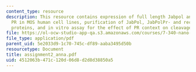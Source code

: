 ```yaml
---
content_type: resource
description: This resource contains expression of full length Jabpol and recombinant
  PR in MOS human cell lines, purification of JabPol, JabPolPr- and recombinant PR
  proteins, and in vitro assay for the effect of PR context on cleavage.
file: https://ol-ocw-studio-app-qa.s3.amazonaws.com/courses/7-340-nano-life-an-introduction-to-virus-structure-and-assembly-fall-2005/4512063b471c120d06d8d2d8d38850a5_assignment2_anna.pdf
file_type: application/pdf
parent_uid: 5e2033d9-1c70-745c-df89-aaba3495d50b
resourcetype: Document
title: assignment2_anna.pdf
uid: 4512063b-471c-120d-06d8-d2d8d38850a5
---
```

